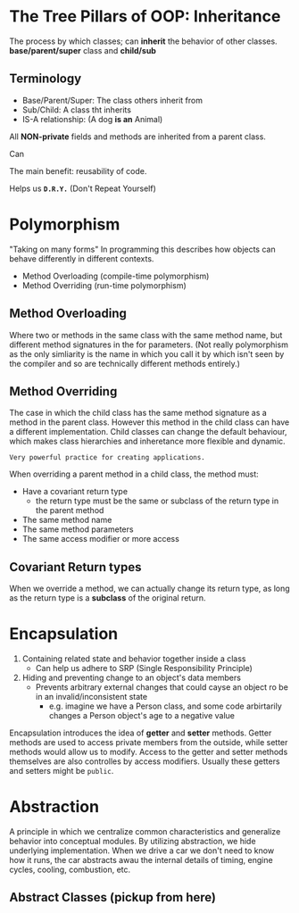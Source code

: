 # The Tree Pillars of OOP: Inheritance
The process by which classes; can **inherit** the behavior of other classes. **base/parent/super** class and **child/sub**

## Terminology
- Base/Parent/Super: The class others inherit from
- Sub/Child: A class tht inherits
- IS-A relationship: (A dog **is an** Animal)

All **NON-private** fields and methods are inherited from a parent class.

Can 

The main benefit: reusability of code.

Helps us **`D.R.Y.`** (Don't Repeat Yourself)

# Polymorphism
"Taking on many forms" In programming this describes how objects can behave differently in different contexts.
- Method Overloading (compile-time polymorphism)
- Method Overriding (run-time polymorphism)
  
## Method Overloading
Where two or methods in the same class with the same method name, but different method signatures in the for parameters.
(Not really polymorphism as the only simliarity is the name in which you call it by which isn't seen by the compiler and so are technically different methods entirely.)


## Method Overriding
The case in which the child class has the same method signature as a method in the parent class. However this method in the child class can have a different implementation. Child classes can change the default behaviour, which makes class hierarchies and inheretance more flexible and dynamic.

    Very powerful practice for creating applications.

When overriding a parent method in a child class, the method must:
- Have a covariant return type
  - the return type must be the same or subclass of the return type in the parent method
- The same method name
- The same method parameters
- The same access modifier or more access


## Covariant Return types
When we override a method, we can actually change its return type, as long as the return type is a **subclass** of the original return.



# Encapsulation
1. Containing related state and behavior together inside a class
    - Can help us adhere to SRP (Single Responsibility Principle)
2. Hiding and preventing change to an object's data members
    - Prevents arbitrary external changes that could cayse an object ro be in an invalid/inconsistent state
      - e.g. imagine we have a Person class, and some code arbirtarily changes a Person object's age to a negative value

Encapsulation introduces the idea of **getter** and **setter** methods. Getter methods are used to access private members from the outside, while setter methods would allow us to modify. Access to the getter and setter methods themselves are also controlles by access modifiers. Usually these getters and setters might be `public`.
# Abstraction
A principle in which we centralize common characteristics and generalize behavior into conceptual modules. By utilizing abstraction, we hide underlying implementation.
When we drive a car we don't need to know how it runs, the car abstracts awau the internal details of timing, engine cycles, cooling, combustion, etc.

## Abstract Classes (pickup from here)